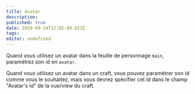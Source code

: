 ```yaml
---
title: Avatar
description: 
published: true
date: 2020-09-24T12:02:09.823Z
tags: 
editor: undefined
---
```


Quand vous utilisez un avatar dans la feuille de personnage `main`, paramétrez son id en `avatar`.

Quand vous utilisez un avatar dans un craft, vous pouvez paramétrer son id comme vous le souhaitez, mais vous devrez spécifier cet id dans le champ "Avatar's id" de la vue/view du craft.
